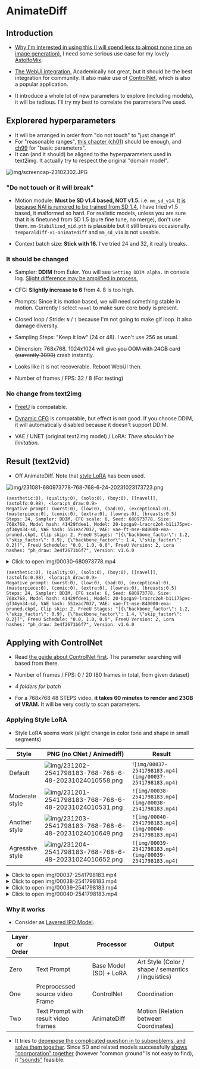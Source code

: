 # AnimateDiff #

## Introduction ##

- [Why I'm interested in using this (I will spend less to almost none time on image generation).](../ch97/vid2vid.md) I need some serious use case for my lovely [AstolfoMix](../ch05/README.MD).

- [The WebUI integration.](https://github.com/continue-revolution/sd-webui-animatediff) Academically not great, but it should be the best integration for community. It also make use of [ControlNet](./controlnet.md), which is also a popular application.

- It introduce a whole lot of new parameters to explore (including models), it will be tedious. I'll try my best to correlate the parameters I've used.

## Explorered hyperparameters ##

- It will be arranged in order from "do not touch" to "just change it".
- For "reasonable ranges", [this chapter (ch01)](./readme.md) should be enough, and [ch99](../ch99/readme.md) for "basic parameters". 
- It can (and it should) be aligned to the hyperparameters used in text2img. It actually try to respect the original "domain model".

![img/screencap-23102302.JPG](img/screencap-23102302.JPG)

### "Do not touch or it will break" ###

- Motion module: **Must be SD v1.4 based, NOT v1.5.** i.e. `mm_sd_v14`. [It is because NAI is rumored to be trained from SD 1.4.](../ch02/animevae_pt.md) I have tried v1.5 based, it malformed so hard. For realistic models, unless you are sure that it is finetuned from SD 1.5 (pure fine tune, no merge), don't use them. `mm-Stabilized_mid.pth` is plausible but it still breaks occasionally. `temporaldiff-v1-animatediff` and `mm_sd_v14` is not useable.

- Context batch size: **Stick with 16.** I've tried 24 and 32, it really breaks.

### It should be changed ###

- Sampler: **DDIM** from Euler. You will see `Setting DDIM alpha.` in console log. [Slight difference may be amplified in process.](../ch98/k_euler.md)

- CFG: **Slightly increase to 6** from 4. 8 is too high.

- Prompts: Since it is motion based, we will need something stable in motion. Currently I select `navel` to make sure core body is present.

- Closed loop / Stride: `N` / `1` because I'm not going to make gif loop. It also damage diversity.

- Sampling Steps: "Keep it low" (24 or 48). I won't use 256 as usual.

- Dimension: 768x768. 1024x1024 will ~~give you OOM with 24GB card (currently 3090)~~ crash instantly. 

- Looks like it is not recoverable. Reboot WebUI then.

- Number of frames / FPS: 32 / 8 (For testing)

### No change from text2img ###

- [FreeU](./freeu.md) is compatable. 

- [Dynamic CFG](./dynamic_cfg.md) is compatable, but effect is not good. If you choose DDIM, it will automatically disabled because it doesn't support DDIM.

- VAE / UNET (original text2img model) / LoRA: *There shouldn't be limitation.*

## Result (text2vid) ##

- Off AnimateDiff. Note that [style LoRA](https://civitai.com/models/164160/ph-draw-style) has been used.

![img/231081-680973778-768-768-6-24-20231023173723.png](img/231081-680973778-768-768-6-24-20231023173723.png)

```
(aesthetic:0), (quality:0), (solo:0), (boy:0), [[navel]], (astolfo:0.98), <lora:ph_draw:0.9>
Negative prompt: (worst:0), (low:0), (bad:0), (exceptional:0), (masterpiece:0), (comic:0), (extra:0), (lowres:0), (breasts:0.5)
Steps: 24, Sampler: DDIM, CFG scale: 6, Seed: 680973778, Size: 768x768, Model hash: 41429fdee1, Model: 20-bpcga9-lracrc2oh-b11i75pvc-gf34ym34-sd, VAE hash: 551eac7037, VAE: vae-ft-mse-840000-ema-pruned.ckpt, Clip skip: 2, FreeU Stages: "[{\"backbone_factor\": 1.2, \"skip_factor\": 0.9}, {\"backbone_factor\": 1.4, \"skip_factor\": 0.2}]", FreeU Schedule: "0.0, 1.0, 0.0", FreeU Version: 2, Lora hashes: "ph_draw: 3e4f2671b6f7", Version: v1.6.0
```

<details>
    <summary>Click to open img/00030-680973778.mp4</summary>


https://github.com/6DammK9/nai-anime-pure-negative-prompt/assets/10937874/5b9d99d3-5dd6-4f38-b798-4951184abd44


</details>

```
(aesthetic:0), (quality:0), (solo:0), (boy:0), [[navel]], (astolfo:0.98), <lora:ph_draw:0.9>
Negative prompt: (worst:0), (low:0), (bad:0), (exceptional:0), (masterpiece:0), (comic:0), (extra:0), (lowres:0), (breasts:0.5)
Steps: 24, Sampler: DDIM, CFG scale: 6, Seed: 680973778, Size: 768x768, Model hash: 41429fdee1, Model: 20-bpcga9-lracrc2oh-b11i75pvc-gf34ym34-sd, VAE hash: 551eac7037, VAE: vae-ft-mse-840000-ema-pruned.ckpt, Clip skip: 2, FreeU Stages: "[{\"backbone_factor\": 1.2, \"skip_factor\": 0.9}, {\"backbone_factor\": 1.4, \"skip_factor\": 0.2}]", FreeU Schedule: "0.0, 1.0, 0.0", FreeU Version: 2, Lora hashes: "ph_draw: 3e4f2671b6f7", Version: v1.6.0
```

## Applying with ControlNet ##

- Read [the guide about ControlNet first](./controlnet.md). The parameter searching will based from there.

- Number of frames / FPS: 0 / 20 (80 frames in total, from given dataset)

- *4 folders for batch*

- For a 768x768 48 STEPS video, **it takes 60 minutes to render and 23GB of VRAM.** It will be very costly to scan parameters.

### Applying Style LoRA ###

- Style LoRA seems work (slight change in color tone and shape in small segments)

|Style|PNG (no CNet / Animediff)|Result|
|---|---|---|
|Default|![img/231202-2541798183-768-768-6-48-20231024010558.png](img/231202-2541798183-768-768-6-48-20231024010558.png)|!`[img/00037-2541798183.mp4](img/00037-2541798183.mp4)`|
|Moderate style|![img/231201-2541798183-768-768-6-48-20231024010531.png](img/231201-2541798183-768-768-6-48-20231024010531.png)|`![img/00038-2541798183.mp4](img/00038-2541798183.mp4)`|
|Another style|![img/231203-2541798183-768-768-6-48-20231024010649.png](img/231203-2541798183-768-768-6-48-20231024010649.png)|`![img/00040-2541798183.mp4](img/00040-2541798183.mp4)`|
|Agressive style|![img/231204-2541798183-768-768-6-48-20231024010652.png](img/231204-2541798183-768-768-6-48-20231024010652.png)|`![img/00039-2541798183.mp4](img/00039-2541798183.mp4)`|

<details>
    <summary>Click to open img/00037-2541798183.mp4</summary>

https://github.com/6DammK9/nai-anime-pure-negative-prompt/assets/10937874/61ae8d74-1599-4f24-a5ab-a4ebbdb3f016

</details>

<details>
    <summary>Click to open img/00038-2541798183.mp4</summary>

https://github.com/6DammK9/nai-anime-pure-negative-prompt/assets/10937874/990799a8-c8fe-4d5a-bb37-37e042004b5d

</details>

<details>
    <summary>Click to open img/00039-2541798183.mp4</summary>

https://github.com/6DammK9/nai-anime-pure-negative-prompt/assets/10937874/16e49637-2205-491e-8af4-6ff52ed2ca52

</details>

<details>
    <summary>Click to open img/00040-2541798183.mp4</summary>

https://github.com/6DammK9/nai-anime-pure-negative-prompt/assets/10937874/45370dae-d250-45d8-b130-924520ed37fc

</details>

### Why it works ###

- Consider as [Layered IPO Model](https://en.wikipedia.org/wiki/IPO_model).

|Layer or Order|Input|Processor|Output|
|---|---|---|---|
|Zero|Text Prompt|Base Model (SD) + LoRA|Art Style (Color / shape / semantics / linguistics)|
|One|Preprocessed source video Frame|ControlNet|Coordination|
|Two|Text Prompt with result video frames|AnimateDiff|Motion (Relation between Coordinates)|

- It tries to [deompose the complicated question in to subproblems, and solve them together](https://en.wikipedia.org/wiki/Divide-and-conquer_algorithm). Since SD and related models successfully [shows "coorporation" together](../ch05/README.MD#associative-property) (however "common ground" is not easy to find), it ["sounds"](https://en.wikipedia.org/wiki/Soundness) feasible.
